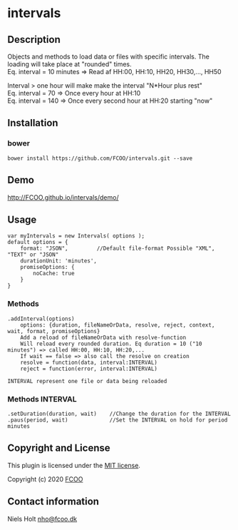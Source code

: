 # intervals


## Description
Objects and methods to load data or files with specific intervals. 
The loading will take place at "rounded" times. 
<br>Eq. interval = 10 minutes => Read af HH:00, HH:10, HH20, HH30,..., HH50

Interval > one hour will make make the interval "N*Hour plus rest"
<br>Eq. interval = 70 => Once every hour at HH:10
<br>Eq. interval = 140 => Once every second hour at HH:20 starting "now"

## Installation
### bower
`bower install https://github.com/FCOO/intervals.git --save`

## Demo
http://FCOO.github.io/intervals/demo/ 

## Usage
	var myIntervals = new Intervals( options );
	default options = {
		format: "JSON", 		//Default file-format Possible "XML", "TEXT" or "JSON"
     	durationUnit: 'minutes',
        promiseOptions: {
        	noCache: true
        }
	}

### Methods

    .addInterval(options)
        options: {duration, fileNameOrData, resolve, reject, context, wait, format, promiseOptions}
		Add a reload of fileNameOrData with resolve-function
        Will reload every rounded duration. Eq duration = 10 ("10 minutes") => called HH:00, HH:10, HH:20,...
        If wait == false => also call the resolve on creation
		resolve = function(data, interval:INTERVAL)
    	reject = function(error, interval:INTERVAL)

	INTERVAL represent one file or data being reloaded

### Methods INTERVAL
	.setDuration(duration, wait)	//Change the duration for the INTERVAL
	.paus(period, wait)				//Set the INTERVAL on hold for period minutes


## Copyright and License
This plugin is licensed under the [MIT license](https://github.com/FCOO/intervals/LICENSE).

Copyright (c) 2020 [FCOO](https://github.com/FCOO)

## Contact information

Niels Holt nho@fcoo.dk
